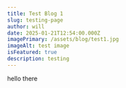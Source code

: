 ```yaml
---
title: Test Blog 1
slug: testing-page
author: will
date: 2025-01-21T12:54:00.000Z
imagePrimary: /assets/blog/test1.jpg
imageAlt: test image
isFeatured: true
description: testing
---
```

hello there
